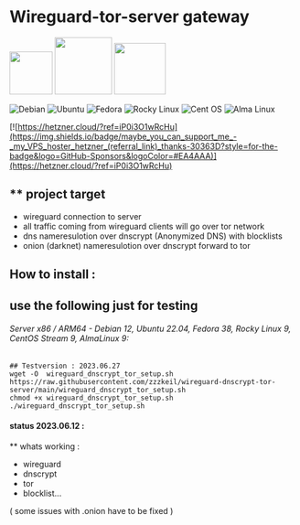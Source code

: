 # Wireguard-tor-server gateway
<img src="https://upload.wikimedia.org/wikipedia/commons/thumb/9/98/Logo_of_WireGuard.svg/320px-Logo_of_WireGuard.svg.png" height="75">   <img src="https://raw.github.com/dnscrypt/dnscrypt-proxy/master/logo.png" height="100"> <img src="https://www.torproject.org/static/images/tor-logo/Color.png" height="90">

![Debian](https://img.shields.io/badge/Debian-D70A53?style=for-the-badge&logo=debian&logoColor=white) ![Ubuntu](https://img.shields.io/badge/Ubuntu-E95420?style=for-the-badge&logo=ubuntu&logoColor=white) ![Fedora](https://img.shields.io/badge/Fedora-294172?style=for-the-badge&logo=fedora&logoColor=white) ![Rocky Linux](https://img.shields.io/badge/-Rocky%20Linux-%2310B981?style=for-the-badge&logo=rockylinux&logoColor=white) ![Cent OS](https://img.shields.io/badge/cent%20os-002260?style=for-the-badge&logo=centos&logoColor=F0F0F0) ![Alma Linux](https://img.shields.io/badge/alma%20linux-294172?style=for-the-badge&logo=almalinux&logoColor=F0F0F0)

[![https://hetzner.cloud/?ref=iP0i3O1wRcHu](https://img.shields.io/badge/maybe_you_can_support_me_-_my_VPS_hoster_hetzner_(referral_link)_thanks-30363D?style=for-the-badge&logo=GitHub-Sponsors&logoColor=#EA4AAA)](https://hetzner.cloud/?ref=iP0i3O1wRcHu) 

## ** project target 
*  wireguard connection to server 
* all traffic coming from wireguard clients will go over tor network
* dns nameresulotion over dnscrypt (Anonymized DNS) with blocklists
* onion (darknet) nameresulotion over dnscrypt forward to tor

## How to install :  
## use the following just for testing 

###### Server x86 / ARM64 - Debian 12, Ubuntu 22.04, Fedora 38, Rocky Linux 9, CentOS Stream 9, AlmaLinux 9:
```
## Testversion : 2023.06.27
wget -O  wireguard_dnscrypt_tor_setup.sh https://raw.githubusercontent.com/zzzkeil/wireguard-dnscrypt-tor-server/main/wireguard_dnscrypt_tor_setup.sh
chmod +x wireguard_dnscrypt_tor_setup.sh
./wireguard_dnscrypt_tor_setup.sh
```





#### status 2023.06.12 : 

** whats working :  
* wireguard
* dnscrypt
* tor
* blocklist...

( some issues with .onion have to be fixed )






